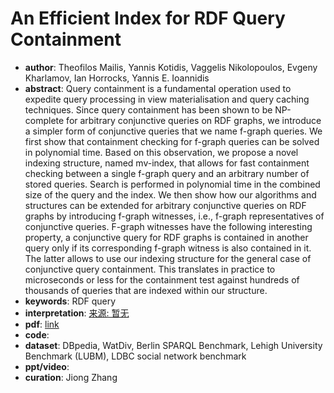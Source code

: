 # An Efficient Index for RDF Query Containment
* **author**: 	Theofilos Mailis, Yannis Kotidis, Vaggelis Nikolopoulos, Evgeny Kharlamov, Ian Horrocks, Yannis E. Ioannidis
* **abstract**: Query containment is a fundamental operation used to expedite query processing in view materialisation and query caching techniques. Since query containment has been shown to be NP-complete for arbitrary conjunctive queries on RDF graphs, we introduce a simpler form of conjunctive queries that we name f-graph queries. We first show that containment checking for f-graph queries can be solved in polynomial time. Based on this observation, we propose a novel indexing structure, named mv-index, that allows for fast containment checking between a single f-graph query and an arbitrary number of stored queries. Search is performed in polynomial time in the combined size of the query and the index. We then show how our algorithms and structures can be extended for arbitrary conjunctive queries on RDF graphs by introducing f-graph witnesses, i.e., f-graph representatives of conjunctive queries. F-graph witnesses have the following interesting property, a conjunctive query for RDF graphs is contained in another query only if its corresponding f-graph witness is also contained in it. The latter allows to use our indexing structure for the general case of conjunctive query containment. This translates in practice to microseconds or less for the containment test against hundreds of thousands of queries that are indexed within our structure.
* **keywords**: RDF query
* **interpretation**: [来源: 暂无]()
* **pdf**: [link](https://dl.acm.org/doi/10.1145/3299869.3319864)
* **code**: 
* **dataset**: DBpedia, WatDiv, Berlin SPARQL Benchmark, Lehigh University Benchmark (LUBM), LDBC social network benchmark
* **ppt/video**:
* **curation**: Jiong Zhang 